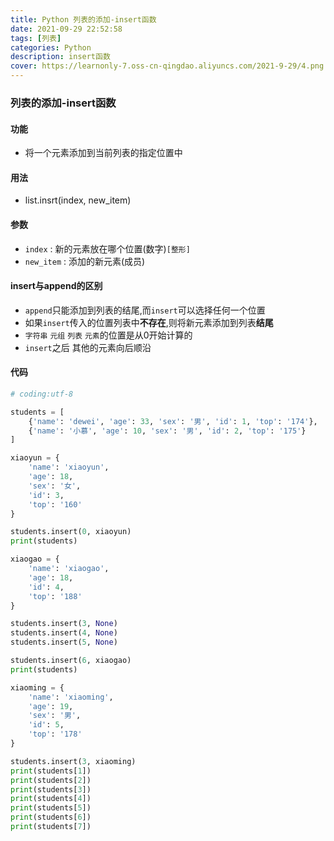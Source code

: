 ```yaml
---
title: Python 列表的添加-insert函数
date: 2021-09-29 22:52:58
tags: [列表]
categories: Python
description: insert函数
cover: https://learnonly-7.oss-cn-qingdao.aliyuncs.com/2021-9-29/4.png
---
```


### 列表的添加-insert函数

#### 功能

- 将一个元素添加到当前列表的指定位置中

#### 用法

- list.insrt(index, new_item)

#### 参数

- `index` : 新的元素放在哪个位置(数字)`[整形]`
- `new_item` : 添加的新元素(成员)

#### insert与append的区别

- `append`只能添加到列表的结尾,而`insert`可以选择任何一个位置
- 如果`insert`传入的位置列表中**不存在**,则将新元素添加到列表**结尾**
- `字符串` `元组` `列表` `元素`的位置是从0开始计算的
- `insert`之后    其他的元素向后顺沿

#### 代码

```python
# coding:utf-8

students = [
    {'name': 'dewei', 'age': 33, 'sex': '男', 'id': 1, 'top': '174'},
    {'name': '小慕', 'age': 10, 'sex': '男', 'id': 2, 'top': '175'}
]

xiaoyun = {
    'name': 'xiaoyun',
    'age': 18,
    'sex': '女',
    'id': 3,
    'top': '160'
}

students.insert(0, xiaoyun)
print(students)

xiaogao = {
    'name': 'xiaogao',
    'age': 18,
    'id': 4,
    'top': '188'
}

students.insert(3, None)
students.insert(4, None)
students.insert(5, None)

students.insert(6, xiaogao)
print(students)

xiaoming = {
    'name': 'xiaoming',
    'age': 19,
    'sex': '男',
    'id': 5,
    'top': '178'
}

students.insert(3, xiaoming)
print(students[1])
print(students[2])
print(students[3])
print(students[4])
print(students[5])
print(students[6])
print(students[7])

```

